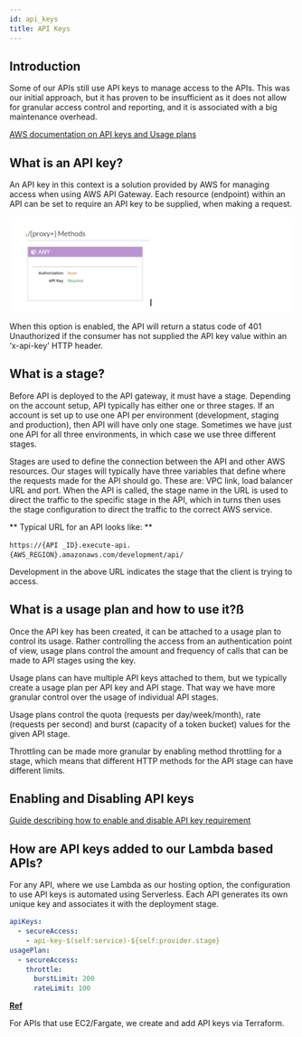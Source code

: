 ```yaml
---
id: api_keys
title: API Keys
---
```


## Introduction 
Some of our APIs still use API keys to manage access to the APIs. This was our initial approach, but it has proven to be insufficient as it does not allow for granular access control and reporting, and it is associated with a big maintenance overhead.

[AWS documentation on API keys and Usage plans](https://docs.aws.amazon.com/apigateway/latest/developerguide/api-gateway-api-usage-plans.html)


## What is an API key?

An API key in this context is a solution provided by AWS for managing access when using AWS API Gateway. Each resource (endpoint) within an API can be set to require an API key to be supplied, when making a request.


![Proxy methods](./doc-images/proxy_methods.png)

When this option is enabled, the API will return a status code of 401 Unauthorized if the consumer has not supplied the API key value within an ‘x-api-key’ HTTP header.


## What is a stage?

Before API is deployed to the API gateway, it must have a stage. Depending on the account setup, API typically has either one or three stages. If an account is set up to use one API per environment (development, staging and production), then API will have only one stage. Sometimes we have just one API for all three environments, in which case we use three different stages.

Stages are used to define the connection between the API and other AWS resources. Our stages will typically have three variables that define where the requests made for the API should go. These are: VPC link, load balancer URL and port. When the API is called, the stage name in the URL is used to direct the traffic to the specific stage in the API, which in turns then uses the stage configuration to direct the traffic to the correct AWS service.

** Typical URL for an API looks like: **

```https://{API _ID}.execute-api.{AWS_REGION}.amazonaws.com/development/api/```

Development in the above URL indicates the stage that the client is trying to access.

## What is a usage plan and how to use it?ß

Once the API key has been created, it can be attached to a usage plan to control its usage. Rather controlling the access from an authentication point of view, usage plans control the amount and frequency of calls that can be made to API stages using the key.

Usage plans can have multiple API keys attached to them, but we typically create a usage plan per API key and API stage. That way we have more granular control over the usage of individual API stages.

Usage plans control the quota (requests per day/week/month), rate (requests per second) and burst (capacity of a token bucket) values for the given API stage.

Throttling can be made more granular by enabling method throttling for a stage, which means that different HTTP methods for the API stage can have different limits.

## Enabling and Disabling API keys

[Guide describing how to enable and disable API key requirement](https://docs.google.com/document/d/1RVJ8f4T6-2m0QqJ9xO-f15FSP7AT4xv0ts8CZGvGR6Y/edit?usp=sharing)


## How are API keys added to our Lambda based APIs?

For any API, where we use Lambda as our hosting option, the configuration to use API keys is automated using Serverless. Each API generates its own unique key and associates it with the deployment stage.

```yaml
apiKeys:
  - secureAccess:
    - api-key-$(self:service)-${self:provider.stage}
usagePlan:
  - secureAccess:
    throttle:
      burstLimit: 200
      rateLimit: 100
```

[**Ref**](https://github.com/LBHackney-IT/lbh-example-api/blob/59df843bf70d1ec20bbf7420f2e80c881e789dfc/example-api/serverless.yml#L8)

For APIs that use EC2/Fargate, we create and add API keys via Terraform.
